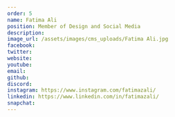 ```yaml
---
order: 5
name: Fatima Ali
position: Member of Design and Social Media
description: 
image_url: /assets/images/cms_uploads/Fatima Ali.jpg
facebook: 
twitter: 
website: 
youtube: 
email: 
github: 
discord: 
instagram: https://www.instagram.com/fatimazali/
linkedin: https://www.linkedin.com/in/fatimazali/
snapchat: 
---
```

